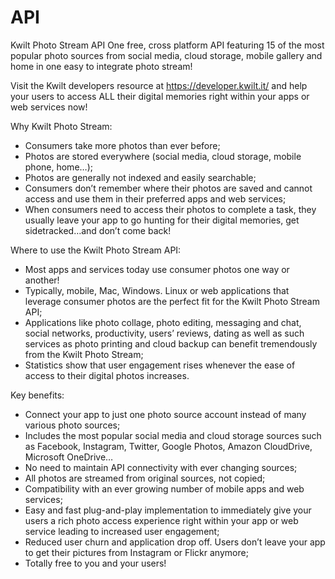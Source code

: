 # API
Kwilt Photo Stream API
One free, cross platform API featuring 15 of the most popular photo sources from social media, cloud storage, mobile gallery and home in one easy to integrate photo stream!

Visit the Kwilt developers resource at https://developer.kwilt.it/ and help your users to access ALL their digital memories right within your apps or web services now!

Why Kwilt Photo Stream:
- Consumers take more photos than ever before;
- Photos are stored everywhere (social media, cloud storage, mobile phone, home…);
- Photos are generally not indexed and easily searchable;
- Consumers don’t remember where their photos are saved and cannot access and use them in their preferred apps and web services;
- When consumers need to access their photos to complete a task, they usually leave your app to go hunting for their digital memories, get sidetracked…and don’t come back!

Where to use the Kwilt Photo Stream API:
- Most apps and services today use consumer photos one way or another!
- Typically, mobile, Mac, Windows. Linux or web applications that leverage consumer photos are the perfect fit for the Kwilt Photo Stream API;
- Applications like photo collage, photo editing, messaging and chat, social networks, productivity, users’ reviews, dating as well as such services as photo printing and cloud backup can benefit tremendously from the Kwilt Photo Stream;
- Statistics show that user engagement rises whenever the ease of access to their digital photos increases.

Key benefits:
- Connect your app to just one photo source account instead of many various photo sources;
- Includes the most popular social media and cloud storage sources such as Facebook, Instagram, Twitter, Google Photos, Amazon CloudDrive, Microsoft OneDrive…
- No need to maintain API connectivity with ever changing sources;
- All photos are streamed from original sources, not copied;
- Compatibility with an ever growing number of mobile apps and web services;
- Easy and fast plug-and-play implementation to immediately give your users a rich photo access experience right within your app or web service leading to increased user engagement;
- Reduced user churn and application drop off. Users don’t leave your app to get their pictures from Instagram or Flickr anymore;
- Totally free to you and your users!
